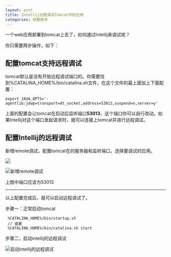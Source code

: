 ```yaml
---
layout: post
title: Intellij远程调试Tomcat中的应用
categories: 研磨技术
---
```


一个web应用部署到tomcat上去了，如何通过Intellij来调试呢？

你只需要两步操作，如下：

## 配置tomcat支持远程调试

tomcat默认是没有开放远程调试端口的。你需要找到%CATALINA_HOME%/bin/catalina.sh文件，在这个文件的最上面加上下面配置：

	export JAVA_OPTS='-agentlib:jdwp=transport=dt_socket,address=53013,suspend=n,server=y'

上面的配置会让tomcat在启动后监听端口**53013**，这个端口你可以自行改动。如果Intellij对这个端口发起请求时，就可以连接上tomcat并进行远程调试。

## 配置Intellij的远程调试

新增remote调试，配置tomcat在的服务器和监听端口，选择要调试的应用。

![](http://changer119.qiniudn.com/QQ20150729-1.png)

![新增remote调试](http://changer119.qiniudn.com/QQ20150729-2.png)

上图中端口应该为53013

---

以上配置完成后，就可以启动远程调试了。

步骤一：正常启动tomcat
	 
	 %CATALINA_HOME%/bin/startup.sh
	 // 或者
	 %CATALINA_HOME%/bin/catalina.sh start

步骤二，启动intellij的远程调试

![启动intellij的远程调试](http://changer119.qiniudn.com/QQ20150729-3.png)
	 
	

        










